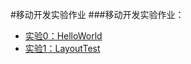 #移动开发实验作业
###移动开发实验作业：
- [实验0：HelloWorld](https://github.com/linpeiyou/Labs/tree/master/HelloWorld)
- [实验1：LayoutTest](https://github.com/linpeiyou/Labs/tree/master/Lab1/LayoutTest)
